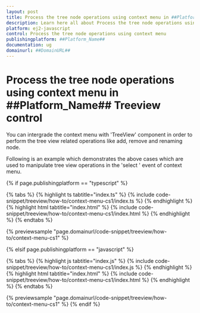```yaml
---
layout: post
title: Process the tree node operations using context menu in ##Platform_Name## Treeview control | Syncfusion
description: Learn here all about Process the tree node operations using context menu in Syncfusion ##Platform_Name## Treeview control of Syncfusion Essential JS 2 and more.
platform: ej2-javascript
control: Process the tree node operations using context menu 
publishingplatform: ##Platform_Name##
documentation: ug
domainurl: ##DomainURL##
---
```


# Process the tree node operations using context menu in ##Platform_Name## Treeview control

You can intergrade the context menu with 'TreeView' component in order to perform the tree view related operations like add, remove and renaming node.

Following is an example which demonstrates the above cases which are used to manipulate tree view operations in the 'select ' event of context menu.

{% if page.publishingplatform == "typescript" %}

 {% tabs %}
{% highlight ts tabtitle="index.ts" %}
{% include code-snippet/treeview/how-to/context-menu-cs1/index.ts %}
{% endhighlight %}
{% highlight html tabtitle="index.html" %}
{% include code-snippet/treeview/how-to/context-menu-cs1/index.html %}
{% endhighlight %}
{% endtabs %}
        
{% previewsample "page.domainurl/code-snippet/treeview/how-to/context-menu-cs1" %}

{% elsif page.publishingplatform == "javascript" %}

{% tabs %}
{% highlight js tabtitle="index.js" %}
{% include code-snippet/treeview/how-to/context-menu-cs1/index.js %}
{% endhighlight %}
{% highlight html tabtitle="index.html" %}
{% include code-snippet/treeview/how-to/context-menu-cs1/index.html %}
{% endhighlight %}
{% endtabs %}

{% previewsample "page.domainurl/code-snippet/treeview/how-to/context-menu-cs1" %}
{% endif %}
